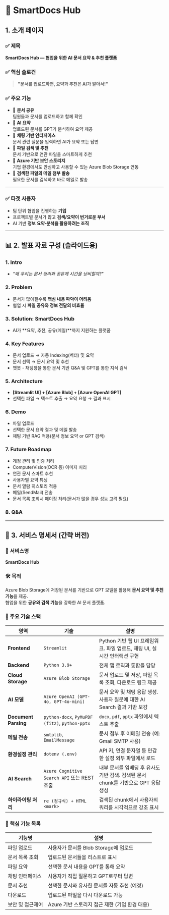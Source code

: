 # 📁 SmartDocs Hub

## 1. 소개 페이지

### ✅ 제목  
**SmartDocs Hub — 협업을 위한 AI 문서 요약 & 추천 플랫폼**

### ✅ 핵심 슬로건  
> **"문서를 업로드하면, 요약과 추천은 AI가 알아서!"**

### ✅ 주요 기능
- 🔹 **문서 공유**  
  팀원들과 문서를 업로드하고 함께 확인  
- 🔹 **AI 요약**  
  업로드된 문서를 GPT가 분석하여 요약 제공
- 🔹 **채팅 기반 인터페이스**  
  문서 관련 질문을 입력하면 AI가 요약 또는 답변 
- 🔹 **파일 검색 및 추천**  
  문서 기반으로 연관 파일을 스마트하게 추천  
- 🔹 **Azure 기반 보안 스토리지**  
  기업 환경에서도 안심하고 사용할 수 있는 Azure Blob Storage 연동
- 🔹 **검색한 파일의 메일 첨부 발송**  
  필요한 문서를 검색하고 바로 메일로 발송  

---

### ✅ 타겟 사용자
- 팀 단위 협업을 진행하는 **기업**
- 프로젝트별 문서가 많고 **검색/요약이 번거로운 부서**
- AI 기반 **정보 요약·분석을 활용하려는 조직**

---

## 📊 2. 발표 자료 구성 (슬라이드용)

### 1. Intro
- _"왜 우리는 문서 정리와 공유에 시간을 낭비할까?"_

### 2. Problem
- 문서가 많아질수록 **핵심 내용 파악이 어려움**
- 협업 시 **파일 공유와 정보 전달의 비효율**

### 3. Solution: SmartDocs Hub
- AI가 **요약, 추천, 공유(메일)**까지 지원하는 플랫폼

### 4. Key Features
- 문서 업로드 → 자동 Indexing(벡터) 및 요약
- 문서 선택 → 문서 요약 및 추천
- 챗봇 - 채팅창을 통한 문서 기반 Q&A 및 GPT를 통한 지식 검색

### 5. Architecture
- **[Streamlit UI] + [Azure Blob] + [Azure OpenAI GPT]**
- 선택한 파일 → 텍스트 추출 → 요약 요청 → 결과 표시  

### 6. Demo
- 파일 업로드
- 선택한 문서 요약 결과 및 메일 발송
- 채팅 기반 RAG 적용(문서 정보 요약 or GPT 검색)

### 7. Future Roadmap
- 계정 관리 및 인증 처리
- ComputerVision(OCR 등) 이미지 처리
- 연관 문서 스마트 추천
- 사용자별 요약 튜닝
- 문서 열람 히스토리 적용
- 메일(SendMail) 전송
- 문서 목록 조회시 페이징 처리(문서가 많을 경우 성능 고려 필요)

### 8. Q&A

---

## 📘 3. 서비스 명세서 (간략 버전)

### 📌 서비스명  
**SmartDocs Hub**

### 🛠️ 목적  
Azure Blob Storage에 저장된 문서를 기반으로 GPT 모델을 활용해 **문서 요약 및 추천 기능**을 제공.  
협업을 위한 **공유와 검색 기능**을 강화한 AI 문서 플랫폼.

### 🔐 주요 기술 스택
| 영역                   | 기술                                             | 설명                                                   |
| -------------------- | ---------------------------------------------- | ---------------------------------------------------- |
| **Frontend**         | `Streamlit`                                    | Python 기반 웹 UI 프레임워크. 파일 업로드, 채팅 UI, 실시간 인터랙션 구현     |
| **Backend**          | `Python 3.9+`                                  | 전체 앱 로직과 통합을 담당                                      |
| **Cloud Storage**    | `Azure Blob Storage`                           | 문서 업로드 및 저장, 파일 목록 조회, 다운로드 링크 제공                    |
| **AI 모델**            | `Azure OpenAI (GPT-4o, GPT-4o-mini)`           | 문서 요약 및 채팅 응답 생성. 사용자 질문에 대한 AI Search 결과 기반 보강      |
| **Document Parsing** | `python-docx`, `PyMuPDF (fitz)`, `python-pptx` | `docx`, `pdf`, `pptx` 파일에서 텍스트 추출                    |
| **메일 전송**            | `smtplib`, `EmailMessage`                      | 문서 첨부 후 이메일 전송 (예: Gmail SMTP 사용)                    |
| **환경설정 관리**          | `dotenv (.env)`                                | API 키, 연결 문자열 등 민감한 설정 외부 파일에서 로드                    |
| **AI Search**        | `Azure Cognitive Search API` 또는 REST 호출        | 내부 문서를 임베딩 후 유사도 기반 검색. 검색된 문서 chunk를 기반으로 GPT 응답 생성 |
| **하이라이팅 처리**         | `re (정규식) + HTML <mark>`                       | 검색된 chunk에서 사용자의 쿼리를 시각적으로 강조 표시                     |


### 🎯 핵심 기능 목록

| 기능명             | 설명 |
|------------------|------|
| 파일 업로드       | 사용자가 문서를 Blob Storage에 업로드 |
| 문서 목록 조회    | 업로드된 문서들을 리스트로 표시 |
| 파일 요약         | 선택한 문서 내용을 GPT를 통해 요약 |
| 채팅 인터페이스   | 사용자가 직접 질문하고 GPT로부터 답변 |
| 문서 추천         | 선택한 문서와 유사한 문서를 자동 추천 (예정) |
| 다운로드          | 업로드된 파일을 다시 다운로드 가능 |
| 보안 및 접근제어  | Azure 기반 스토리지 접근 제한 (기업 환경 대응) |

